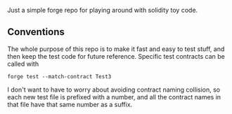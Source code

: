 Just a simple forge repo for playing around with solidity toy code.

## Conventions

The whole purpose of this repo is to make it fast and easy to test stuff, and then keep the test code for
future reference. Specific test contracts can be called with

`forge test --match-contract Test3`

I don't want to have to worry about avoiding contract naming collision, so each new test file
is prefixed with a number, and all the contract names in that file have that same number as a suffix.


